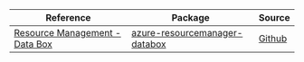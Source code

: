 | Reference | Package | Source |
|---|---|---|
|[Resource Management - Data Box](resourcemanager-databox-readme.md)|[azure-resourcemanager-databox](https://repo1.maven.org/maven2/com/azure/resourcemanager/azure-resourcemanager-databox)|[Github](https://github.com/Azure/azure-sdk-for-java)|
